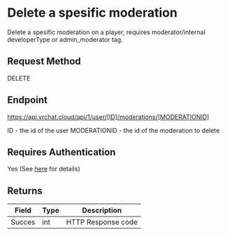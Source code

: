 # Delete a spesific moderation

Delete a spesific moderation on a player, requires moderator/internal developerType or admin_moderator tag.

## Request Method
DELETE

## Endpoint
https://api.vrchat.cloud/api/1/user/[ID]/moderations/[MODERATIONID]

ID - the id of the user
MODERATIONID - the id of the moderation to delete

## Requires Authentication
Yes (See [here](/GettingStarted/QuickStart?id=authorization) for details)

## Returns

Field | Type | Description
------|------|------------
Succes|int|HTTP Response code
